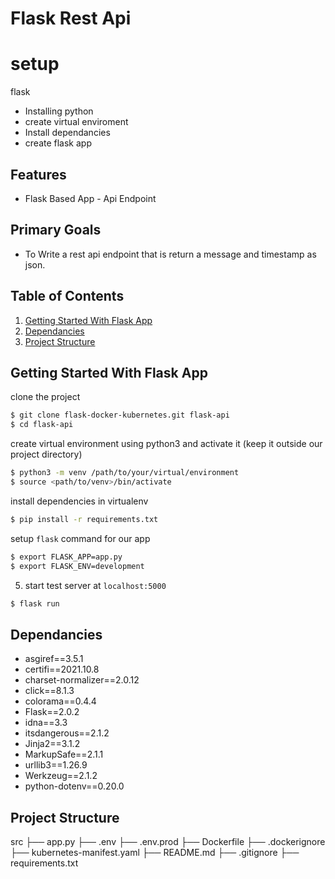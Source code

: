 # Flask Rest Api

# setup
flask
- Installing python
- create virtual enviroment
- Install dependancies
- create flask app


## Features
- Flask Based App - Api Endpoint


## Primary Goals
 - To Write a rest api endpoint that is return a message and timestamp as json. 


## Table of Contents

1. [Getting Started With Flask App](#getting-started)
1. [Dependancies](#Dependancies)
1. [Project Structure](#ProjectStructure)




## Getting Started With Flask App

clone the project

```bash
$ git clone flask-docker-kubernetes.git flask-api
$ cd flask-api
```

create virtual environment using python3 and activate it (keep it outside our project directory)

```bash
$ python3 -m venv /path/to/your/virtual/environment
$ source <path/to/venv>/bin/activate
```

install dependencies in virtualenv

```bash
$ pip install -r requirements.txt
```

setup `flask` command for our app

```bash
$ export FLASK_APP=app.py
$ export FLASK_ENV=development
```

5) start test server at `localhost:5000`

```bash
$ flask run
```



## Dependancies

- asgiref==3.5.1
- certifi==2021.10.8
- charset-normalizer==2.0.12
- click==8.1.3
- colorama==0.4.4
- Flask==2.0.2
- idna==3.3
- itsdangerous==2.1.2
- Jinja2==3.1.2
- MarkupSafe==2.1.1
- urllib3==1.26.9
- Werkzeug==2.1.2
- python-dotenv==0.20.0



## Project Structure

src
├── app.py
├── .env
├── .env.prod
├── Dockerfile
├── .dockerignore
├── kubernetes-manifest.yaml
├── README.md
├── .gitignore
├── requirements.txt

